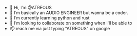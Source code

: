 - 👋 Hi, I’m @ATREOUS
- 👀 I’m basically an AUDIO ENGINEER but wanna be a coder.
- 🌱 I’m currently learning python and rust
- 💞️ I’m looking to collaborate on something when i'll be able to
- 📫 reach me via just typing "ATREOUS" on google

<!---
ATREOUS/ATREOUS is a ✨ special ✨ repository because its `README.md` (this file) appears on your GitHub profile.
You can click the Preview link to take a look at your changes.
--->
